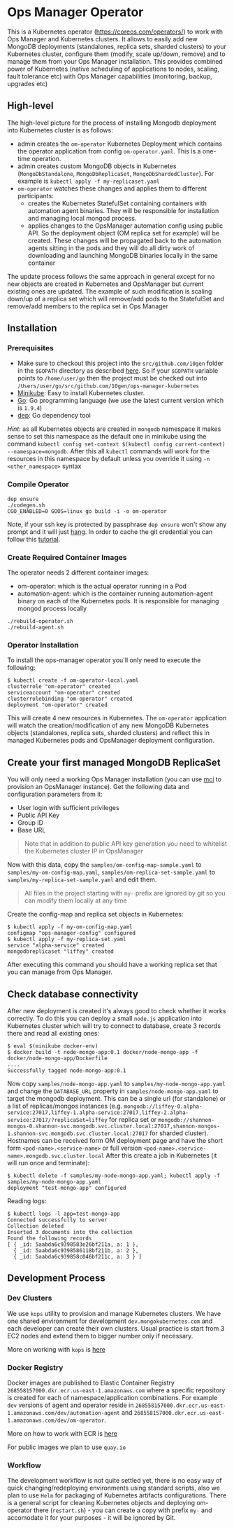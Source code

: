 # Ops Manager Operator #

This is a Kubernetes operator (https://coreos.com/operators/) to work
with Ops Manager and Kubernetes clusters. It allows to easily add new
MongoDB deployments (standalones, replica sets, sharded clusters) to your Kubernetes cluster, configure them (modify, scale up/down, remove) and to manage them from your
Ops Manager installation. This provides combined power of Kubernetes (native scheduling of applications to nodes, scaling, fault tolerance etc) with Ops Manager capabilities (monitoring, backup, upgrades etc)

## High-level

The high-level picture for the process of installing Mongodb deployment into Kubernetes cluster is as follows:
* admin creates the `om-operator` Kubernetes Deployment which contains the operator application from config `om-operator.yaml`. This is a one-time operation.
* admin creates custom MongoDB objects in Kubernetes (`MongoDbStandalone`, `MongoDbReplicaSet`, `MongoDbShardedCluster`). For example is `kubectl apply -f my-replicaset.yaml`
* `om-operator` watches these changes and applies them to different participants:
  * creates the Kubernetes StatefulSet containing containers with automation agent binaries. They will be responsible for installation and managing local mongod process.
  * applies changes to the OpsManager automation config using public API. So the deployment object (OM replica set for example) will be created. These changes will be propagated back to the automation agents sitting in the pods and they will do all dirty work of downloading and launching MongoDB binaries locally in the same container

The update process follows the same approach in general except for no new objects are created in Kubernetes and OpsManager but current existing ones are updated. The example of such modification is scaling down/up of a replica set which will remove/add pods to the StatefulSet and remove/add members to the replica set in Ops Manager


## Installation ##
### Prerequisites

* Make sure to checkout this project into the `src/github.com/10gen` folder in the `$GOPATH` directory as described [here](https://golang.org/doc/code.html). So if your `$GOPATH` variable points to `/home/user/go` then the project must be checked out into `/Users/user/go/src/github.com/10gen/ops-manager-kubernetes`
* [Minikube](https://kubernetes.io/docs/getting-started-guides/minikube/): Easy to install Kubernetes cluster.
* [Go](https://golang.org/doc/install): Go programming language (we use the latest current version which is `1.9.4`)
* [dep](https://github.com/golang/dep): Go dependency tool

*Hint:* as all Kubernetes objects are created in `mongodb` namespace it makes sense to set this namespace as the default one
in minikube using the command `kubectl config set-context $(kubectl config current-context) --namespace=mongodb`. After
this all `kubectl` commands will work for the resources in this namespace by default unless you override it using `-n <other_namespace>` syntax
### Compile Operator ###

```
dep ensure
./codegen.sh
CGO_ENABLED=0 GOOS=linux go build -i -o om-operator
```

Note, if your ssh key is protected by passphrase `dep ensure` won't show any prompt and it will just [hang](https://github.com/golang/dep/issues/1726). In order to cache the git credential you can follow this [tutorial](https://help.github.com/articles/generating-a-new-ssh-key-and-adding-it-to-the-ssh-agent/#adding-your-ssh-key-to-the-ssh-agent).

### Create Required Container Images ###

The operator needs 2 different container images:

* om-operator: which is the actual operator running in a Pod
* automation-agent: which is the container running automation-agent binary on each of the Kubernetes pods. It is responsible for managing mongod process locally


```
./rebuild-operator.sh
./rebuild-agent.sh

```

### Operator Installation ###

To install the ops-manager operator you'll only need to execute the
following:

    $ kubectl create -f om-operator-local.yaml
    clusterrole "om-operator" created
    serviceaccount "om-operator" created
    clusterrolebinding "om-operator" created
    deployment "om-operator" created

This will create 4 new resources in Kubernetes. The `om-operator` application will watch the creation/modification of any new MongoDB Kubernetes objects (standalones, replica sets, sharded clusters) and reflect this in managed Kubernetes pods and OpsManager deployment configuration.

## Create your first managed MongoDB ReplicaSet ##

You will only need a working Ops Manager installation (you can use [mci](https://mci.mms-build.10gen.cc) to provision an OpsManager instance). Get the following data and configuration
parameters from it:

* User login with sufficient privileges
* Public API Key
* Group ID
* Base URL

> Note that in addition to public API key generation you need to whitelist the Kubernetes cluster IP in OpsManager

Now with this data, copy the `samples/om-config-map-sample.yaml` to `samples/my-om-config-map.yaml`,
 `samples/om-replica-set-sample.yaml` to `samples/my-replica-set-sample.yaml` and edit them.

> All files in the project starting with `my-` prefix are ignored by git so you can modify them locally at any time

Create the config-map and replica set objects in Kubernetes:

    $ kubectl apply -f my-om-config-map.yaml
    configmap "ops-manager-config" configured
    $ kubectl apply -f my-replica-set.yaml
    service "alpha-service" created
    mongodbreplicaset "liffey" created

After executing this command you should have a working replica set that you can manage from Ops Manager.

## Check database connectivity

After new deployment is created it's always good to check whether it works correctly. To do this you can deploy a small 
`node.js` application into Kubernetes cluster which will try to connect to database, create 3 records there and read all existing ones:

    $ eval $(minikube docker-env)
    $ docker build -t node-mongo-app:0.1 docker/node-mongo-app -f docker/node-mongo-app/Dockerfile
    ....
    Successfully tagged node-mongo-app:0.1

Now copy `samples/node-mongo-app.yaml` to `samples/my-node-mongo-app.yaml` and change the `DATABASE_URL` property in 
`samples/node-mongo-app.yaml` to target the mongodb deployment.
This can be a single url (for standalone) or a list of replicas/mongos instances (e.g. 
`mongodb://liffey-0.alpha-service:27017,liffey-1.alpha-service:27017,liffey-2.alpha-service:27017/?replicaSet=liffey` for replica set or
 `mongodb://shannon-mongos-0.shannon-svc.mongodb.svc.cluster.local:27017,shannon-mongos-1.shannon-svc.mongodb.svc.cluster.local:27017`
 for sharded cluster).
Hostnames can be received form OM deployment page and have the short form `<pod-name>.<service-name>` or full version 
`<pod-name>.<service-name>.mongodb.svc.cluster.local`
After this create a job in Kubernetes (it will run once and terminate):

    $ kubectl delete -f samples/my-node-mongo-app.yaml; kubectl apply -f samples/my-node-mongo-app.yaml
    deployment "test-mongo-app" configured

Reading logs:

    $ kubectl logs -l app=test-mongo-app
    Connected successfully to server
    Collection deleted
    Inserted 3 documents into the collection
    Found the following records
    [ { _id: 5aabda6c9398583e26bf211a, a: 1 },
      { _id: 5aabda6c9398586118bf211b, a: 2 },
      { _id: 5aabda6c939858c046bf211c, a: 3 } ]

## Development Process
### Dev Clusters
We use `kops` utility to provision and manage Kubernetes clusters. We have one shared environment for development `dev.mongokubernetes.com` and each developer can create their own clusters. Usual practice is start from 3 EC2 nodes and extend them to bigger number only if necessary.

More on working with `kops` is [here](docs/aws_kops.md)

### Docker Registry
Docker images are published to Elastic Container Registry `268558157000.dkr.ecr.us-east-1.amazonaws.com` where a specific repository is created for each of namespace/application combinations. For example `dev` versions of agent and operator reside in `268558157000.dkr.ecr.us-east-1.amazonaws.com/dev/automation-agent` and `268558157000.dkr.ecr.us-east-1.amazonaws.com/dev/om-operator`.

More on how to work with ECR is [here](docs/aws_docker_registry.md)

For public images we plan to use `quay.io`

### Workflow
The development workflow is not quite settled yet, there is no easy way of quick changing/redeploying environments using standard scripts, also we plan to use `Helm` for packaging of Kubernetes artifacts configurations. There is a general script for cleaning Kubernetes objects and deploying om-operator there (`restart.sh`) - you can create a copy with prefix `my-` and accomodate it for your purposes - it will be ignored by Git.
